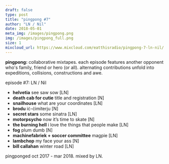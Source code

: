 ```yaml
---
draft: false
type: post
title: "pingpong #7" 
author: "LN / Nil"
date: 2018-05-01
meta_img: /images/pingpong.png
img: /images/pingpong_full.png
size: 1
mixcloud_url: https://www.mixcloud.com/eatthisradio/pingpong-7-ln-nil/
---
```


**pingpong:** collaborative mixtapes. 
each episode features another opponent who's family, friend or hero (or all). alternating contributions unfold into expeditions, collisions, constructions and awe.

episode #7: LN / Nil

- **helvetia** see saw sow [LN]
- **death cab for cutie** title and registration [N]
- **snailhouse** what are your coordinates [LN]
- **brodu** iċ-ċimiterju [N]
- **secret stars** some sinatra [LN]
- **motorpsycho** now it’s time to skate [N]
- **the burning hell** i love the things that people make [LN]
- **fog** plum dumb [N]
- **machinefabriek + soccer committee** magpie [LN]
- **lambchop** my face your ass [N]
- **bill callahan** winter road [LN]

pingponged oct 2017 - mar 2018. 
mixed by LN.